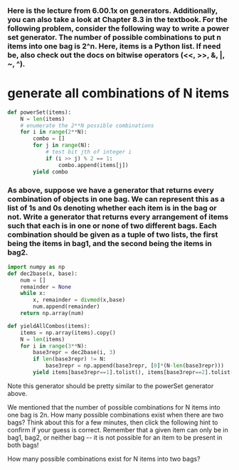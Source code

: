 ### Here is the lecture from 6.00.1x on generators. Additionally, you can also take a look at Chapter 8.3 in the textbook. For the following problem, consider the following way to write a power set generator. The number of possible combinations to put n items into one bag is 2^n. Here, items is a Python list. If need be, also check out the docs on bitwise operators (<<, >>, &, |, ~, ^).

# generate all combinations of N items
```py
def powerSet(items):
    N = len(items)
    # enumerate the 2**N possible combinations
    for i in range(2**N):
        combo = []
        for j in range(N):
            # test bit jth of integer i
            if (i >> j) % 2 == 1:
                combo.append(items[j])
        yield combo
```

### As above, suppose we have a generator that returns every combination of objects in one bag. We can represent this as a list of 1s and 0s denoting whether each item is in the bag or not. Write a generator that returns every arrangement of items such that each is in one or none of two different bags. Each combination should be given as a tuple of two lists, the first being the items in bag1, and the second being the items in bag2.

```py
import numpy as np
def dec2base(x, base):
    num = []
    remainder = None
    while x:
        x, remainder = divmod(x,base)
        num.append(remainder)
    return np.array(num)

def yieldAllCombos(items):
    items = np.array(items).copy()
    N = len(items)
    for i in range(3**N):
        base3repr = dec2base(i, 3)
        if len(base3repr) != N:
            base3repr = np.append(base3repr, [0]*(N-len(base3repr)))
        yield items[base3repr==1].tolist(), items[base3repr==2].tolist()
```
Note this generator should be pretty similar to the powerSet generator above.

We mentioned that the number of possible combinations for N items into one bag is 2n. How many possible combinations exist when there are two bags? Think about this for a few minutes, then click the following hint to confirm if your guess is correct. Remember that a given item can only be in bag1, bag2, or neither bag -- it is not possible for an item to be present in both bags!

How many possible combinations exist for N items into two bags?
